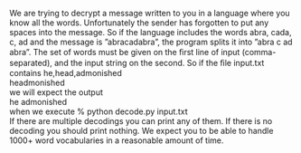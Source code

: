 We are trying to decrypt a message written to you in a language where you know all the words. Unfortunately the sender has forgotten to put any spaces into the message. So if the language includes the words abra, cada, c, ad and the message is ”abracadabra”, the program splits it into ”abra c ad abra”. The set of words must be given on the ﬁrst line of input (comma-separated), and the input string on the second. So if the ﬁle input.txt contains
he,head,admonished  
headmonished  
we will expect the output   
he admonished  
when we execute % python decode.py input.txt  
If there are multiple decodings you can print any of them. If there is no decoding you should print nothing. We expect you to be able to handle 1000+ word vocabularies in a reasonable amount of time. 
